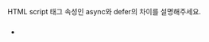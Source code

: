 HTML script 태그 속성인 async와 defer의 차이를 설명해주세요.

-   ### <script>
    ![Untitled](https://prod-files-secure.s3.us-west-2.amazonaws.com/976b641b-2e6b-431e-9b42-97c07d7d244f/facff9e3-6e61-4e03-9962-53c8bc92bdbe/Untitled.png)
    -   asynce, defer 모두 사용하지 않은 기본 모드로 브라우저는 문서를 파싱해 읽다가 자바스크립트를 만나면 진행하고 있었던 파싱을 멈추고 스크립트를 다운-> 파싱 -> 실행한 후 다시 문서를 파싱하게 된다.
    -   스크립트는 인라인으로 선언된 경우, 파싱되고 실행되지만 외부 스크립트의 경우 다운로드한 후 파싱하고 실행된다.
    -   기본모드를 사용할 경우 스크립트를 다운/파싱/실행할 때까지 문서(HTML) 파싱이 중단돼 화면 랜딩 시간이 더 소요된다.
    ### <script async>
    ![Untitled](https://prod-files-secure.s3.us-west-2.amazonaws.com/976b641b-2e6b-431e-9b42-97c07d7d244f/0609b427-909d-45e1-b61e-9d39559eea39/Untitled.png)
    -   async 속성을 쓰면 문서를 파싱하는 동안 스크립트를 만나면 문서 파싱과 함께 스크립트를 다운 받고 스크립트 다운이 완료되면 즉시 스크립트를 실행하게 된다. 다운로드가 끝나고 스크립트를 실행하는 동안은 문서(HTML) 파싱을 멈추고 스크립트 실행이 끝난 후 남은 문서를 읽는다.
    -   중간에 스크립트가 먼저 실행될 경우 문서(HTML)에서 아직 id나 class를 읽지도 않았는데 스크립트가 DOM을 참조하고 있으면 오류가 생길 것이다.
    -   async속성은 DOM을 조작하지 않고 스크립트 의존성이 없는 코드에만 쓰자.
    ### <script defer>
    ![Untitled](https://prod-files-secure.s3.us-west-2.amazonaws.com/976b641b-2e6b-431e-9b42-97c07d7d244f/37aa4e9f-47e7-458e-bb0b-2ebdd83b8613/Untitled.png)
    -   브라우저가 defer 스크립트를 만났을 때 스크립트를 다운로드하지만 문서 파싱을 멈추지 않고 끝까지 수행하고 스크립트는 </httml> 태그를 만났을 때 실행한다. 즉 DOMContentLoaded 발생 이전에 실행해야 함을 나타내는 불리언 속성이다.
    -   defer를 사용하지 않으면 기본적으로 true 사용하면 false이다.
    -   일반 스크립트를 <body> 태그의 맨 마지막 줄에 위치시켜 작성하는 것과 비슷한 효과를 준다.
    -   DOM을 조작해 HTML 의존성이 있을 때 문서(HTML)을 모두 파싱한 후 실행되어야 할 때 쓰도록 하자.
